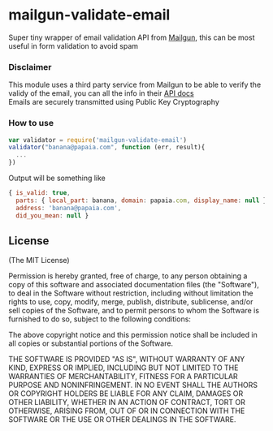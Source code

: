 mailgun-validate-email
=================


Super tiny wrapper of email validation API from [Mailgun](http://www.mailgun.com/), this can be most useful in form validation to avoid spam

### Disclaimer
This module uses a third party service from Mailgun to be able to verify the validy of the email, you can all the info in their [API docs](http://documentation.mailgun.com/api-email-validation.html)  
Emails are securely transmitted using Public Key Cryptography

### How to use

```javascript
var validator = require('mailgun-validate-email')
validator("banana@papaia.com", function (err, result){
  ...
})
```

Output will be something like

```javascript
{ is_valid: true,
  parts: { local_part: banana, domain: papaia.com, display_name: null },
  address: 'banana@papaia.com',
  did_you_mean: null }
```




## License

(The MIT License)

Permission is hereby granted, free of charge, to any person obtaining a copy of this software and associated documentation files (the "Software"), to deal in the Software without restriction, including without limitation the rights to use, copy, modify, merge, publish, distribute, sublicense, and/or sell copies of the Software, and to permit persons to whom the Software is furnished to do so, subject to the following conditions:

The above copyright notice and this permission notice shall be included in all copies or substantial portions of the Software.

THE SOFTWARE IS PROVIDED "AS IS", WITHOUT WARRANTY OF ANY KIND, EXPRESS OR IMPLIED, INCLUDING BUT NOT LIMITED TO THE WARRANTIES OF MERCHANTABILITY, FITNESS FOR A PARTICULAR PURPOSE AND NONINFRINGEMENT. IN NO EVENT SHALL THE AUTHORS OR COPYRIGHT HOLDERS BE LIABLE FOR ANY CLAIM, DAMAGES OR OTHER LIABILITY, WHETHER IN AN ACTION OF CONTRACT, TORT OR OTHERWISE, ARISING FROM, OUT OF OR IN CONNECTION WITH THE SOFTWARE OR THE USE OR OTHER DEALINGS IN THE SOFTWARE.
